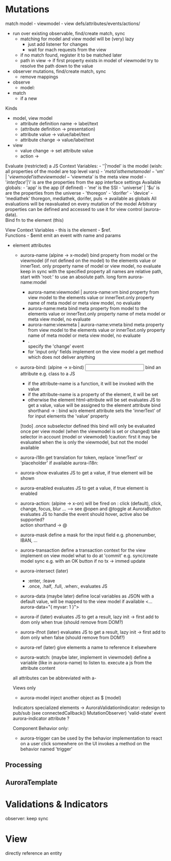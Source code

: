 Mutations
=========

match model - viewmodel - view  defs/attributes/events/actions/

- run over existing observable, find/create match, sync
    - matching for model and view model will be (very) lazy
        - just add listener for changes
        - wait for mach requests from the view 
    - if no match found, register it to be matched later
    - path in view -> if first property exists in model of viewmodel try to resolve the path down to the value
- observer mutations, find/create match, sync
    - remove mappings
- observe 
    - model: 
- match
    - if a new 

Kinds
- model, view model
    - attribute definition name -> label/text
    - (attribute definition  -> presentation)
    - attribute value -> value/label/text
    - attribute change -> value/label/text
- view
    - value change -> set attribute value
    - action -> 


Evaluate (restricted) a JS
Context Variables:
    - '$' | '$model' is the model  (wish: all properties of the model are top level vars) 
    - '$meta' is the meta model
    - '$vm' | '$viewmodel' is the view model
    - '$viewmeta' is the meta view model
    - '$interface' | '$i' is are the properties from the app interface settings
Available globals:
    - 'app' is the app (if defined)
    - 'me' is the SSI
    - 'universe' | '$u' is are the properties from the universe
    - 'thoregon'
    - 'dorifer'
    - 'device'
    - 'mediathek'
    thoregon, mediathek, dorifer, puls -> available as globals
All evaluations will be reavaluated on every mutation of the model 
Arbitrary properties can be defined and accessed to use it for view control (aurora-data).  
Bind fn to the element (this)

View Context Variables
    - this is the element
    - $ref.<name>   
    Functions
    - $emit  emit an event with name and params   

- element attributes
    - aurora-name       (alpine -> x-model)
        bind property from model or the viewmodel (if not defined on the model) to the elements value or innerText. only property name of model or view model, no evaluate
        keep in sync with the specified property
        all names are relative path, start with 'root:' to use an absolute path. 
        long form aurora-name:model 
        - aurora-name:viewmodel | aurora-name:vm
            bind property from view model to the elements value or innerText.only property name of meta model or meta view model, no evaluate
        - aurora-name:meta
            bind meta property from model to the elements value or innerText.only property name of meta model or meta view model, no evaluate
        - aurora-name:viewmeta | aurora-name:vmeta
            bind meta property from view model to the elements value or innerText.only property name of meta model or meta view model, no evaluate
        - .<eventname>  
            specify the 'change' event  
        - for 'input only' fields implement on the view model a get method which does not deliver anything  
    - aurora-bind:<attribute-name>    (alpine -> x-bind)
        <input aurora-bind:placeholder="$.extratext">
        bind an attribute e.g. class to a JS 
        - if the attribute-name is a function, it will be invoked with the value
        - if the attribute-name is a property of the element, it will be set
        - otherwise the element html-attribute will be set
        evaluates JS to get a value, value will be assigned to the element attribute
        bind shorthand -> :<attribute-name>
        bind w/o element attribute sets the 'innerText' of for input elements the 'value' property
        
        [todo] .once subselector defined this bind will only be evaluated once per view model (when the viewmodel is set or changed)
            take selector in account (model or viewmodel)
            !caution: first it may be evaluated when the is only the viewmodel, but not the model available
    - aurora-i18n
        get translation for token, replace 'innerText' or 'placeholder' if available
        aurora-i18n:<element-attribute>
    - aurora-show
        evaluates JS to get a value, if true element will be shown
    - aurora-enabled
        evaluates JS to get a value, if true element is enabled
    - aurora-action:<what>  (alpine -> x-on)
        will be fired on <what>: click (default), click, change, focus, blur ...
        --> see @open and @toggle at AuroraButton 
        evaluates JS to handle the event
        should hover, active also be supported?  
        action shorthand -> @<what>
    - aurora-mask
        define a mask for the input field e.g. phonenumber, IBAN, ...

    - aurora-transaction
        define a transaction context for the view
        implement on view model what to do at 'commit' e.g. sync/create model
        sync e.g. with an OK button
        if no tx -> immed update

    - aurora-intersect (later)
        - :enter, :leave 
        - .once, .half, .full, .when:<percentage>, 
        evaluates JS
    - aurora-data  (maybe later)
         define local variables as JSON with a default value, will be mapped to the view model if available
         <... aurora-data="{ myvar: 1 }">
    - aurora-if (later)
        evaluates JS to get a result, lazy init -> first add to dom only when true  (should remove from DOM?)
    - aurora-ifnot (later)
        evaluates JS to get a result, lazy init -> first add to dom only when false (should remove from DOM?)
    - aurora-ref (later)
        give elements a name to reference it elsewhere
    - aurora-watch:<name> (maybe later, implement in viewmodel)
        define a variable (like in aurora-name) to listen to. 
        execute a js from the attribute content
        
    all attributes can be abbreviated with a-<attrname>

    Views only
    - aurora-model
        inject another object as $ (model)
    
    Indicators
        specialized elements ->  AuroraValidationIndicator: redesign to pub/sub (see connectedCallback() MutationObserver) 
        'valid-state' event
        aurora-indicator attribute ?
        
    Component Behavior only:
    - aurora-trigger <name>
        can be used by the behavior implementation to react on a user click somewhere on the UI
        invokes a method on the behavior named 'trigger<name>' 


## Processing




## AuroraTemplate   
    
Validations & Indicators
========================

observer: keep sync

View
====

directly reference an entity
